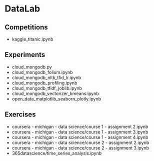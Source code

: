 # DataLab


## Competitions

- kaggle_titanic.ipynb

## Experiments
- cloud_mongodb.py
- cloud_mongodb_folium.ipynb
- cloud_mongodb_nltk_tfid_lr.ipynb
- cloud_mongodb_profiling.ipynb
- cloud_mongodb_tfidf_joblib.ipynb
- cloud_mongodb_vectorizer_kmeans.ipynb
- open_data_matplotlib_seaborn_plotly.ipynb

## Exercises

- coursera - michigan - data science/course 1 - assignment 2.ipynb
- coursera - michigan - data science/course 1 - assignment 3.ipynb
- coursera - michigan - data science/course 1 - assignment 4.ipynb
- coursera - michigan - data science/course 2 - assignment 2.ipynb
- coursera - michigan - data science/course 2 - assignment 3.ipynb
- 365datascience/time_series_analysis.ipynb

